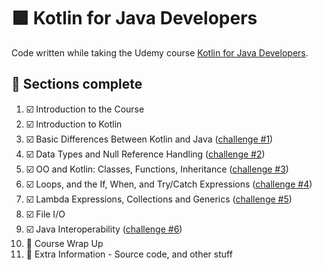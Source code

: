 # 🟪 Kotlin for Java Developers

Code written while taking the Udemy course [Kotlin for Java Developers](https://www.udemy.com/course/kotlin-for-java-developers/).

## 📖 Sections complete
1. ☑️ Introduction to the Course
2. ☑️ Introduction to Kotlin
3. ☑️ Basic Differences Between Kotlin and Java ([challenge #1](src/main/kotlin/challenge1))
4. ☑️ Data Types and Null Reference Handling ([challenge #2](src/main/kotlin/challenge2))
5. ☑️ OO and Kotlin: Classes, Functions, Inheritance ([challenge #3](src/main/kotlin/challenge3))
6. ☑️ Loops, and the If, When, and Try/Catch Expressions ([challenge #4](src/main/kotlin/challenge4))
7. ☑️ Lambda Expressions, Collections and Generics ([challenge #5](src/main/kotlin/challenge5))
8. ☑️ File I/O
9. ☑️ Java Interoperability ([challenge #6](src/main/kotlin/challenge6))
10. 🔳 Course Wrap Up
11. 🔳 Extra Information - Source code, and other stuff
